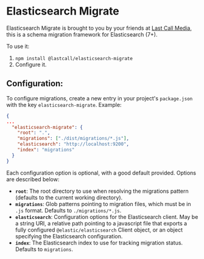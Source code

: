Elasticsearch Migrate
=====================

Elasticsearch Migrate is brought to you by your friends at [Last Call Media](https://www.lastcallmedia.com), this is a schema migration framework for Elasticsearch (7+).

To use it:
1. `npm install @lastcall/elasticsearch-migrate`
2. Configure it. 

Configuration:
--------------
To configure migrations, create a new entry in your project's `package.json` with the key `elasticsearch-migrate`.  Example:

```json
{
...
  "elasticsearch-migrate": {
    "root": ".",
    "migrations": ["./dist/migrations/*.js"],
    "elasticsearch": "http://localhost:9200",
    "index": "migrations"
  }
}
```
Each configuration option is optional, with a good default provided. Options are described below:

* **`root`**: The root directory to use when resolving the migrations pattern (defaults to the current working directory).
* **`migrations`**: Glob patterns pointing to migration files, which must be in `.js` format. Defaults to `./migrations/*.js`.
* **`elasticsearch`**: Configuration options for the Elasticsearch client.  May be a string URI, a relative path pointing to a javascript file that exports a fully configured `@elastic/elasticsearch` Client object, or an object specifying the Elasticsearch configuration.
* **`index`**: The Elasticsearch index to use for tracking migration status. Defaults to `migrations`. 
